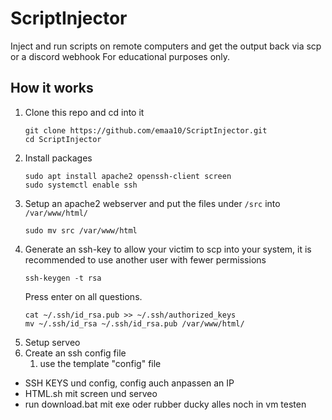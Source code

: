 # ScriptInjector
Inject and run scripts on remote computers and get the output back via scp or a discord webhook
For educational purposes only.

## How it works
1. Clone this repo and cd into it
    ```
    git clone https://github.com/emaa10/ScriptInjector.git
    cd ScriptInjector
    ```
2. Install packages
    ```
    sudo apt install apache2 openssh-client screen
    sudo systemctl enable ssh
    ```
3. Setup an apache2 webserver and put the files under `/src` into `/var/www/html/`
    ```
    sudo mv src /var/www/html
    ```
4. Generate an ssh-key to allow your victim to scp into your system, it is recommended to use another user with fewer permissions 
    ```
    ssh-keygen -t rsa
    ```
    Press enter on all questions.
    ```
    cat ~/.ssh/id_rsa.pub >> ~/.ssh/authorized_keys
    mv ~/.ssh/id_rsa ~/.ssh/id_rsa.pub /var/www/html/
    ```
5. Setup serveo
5. Create an ssh config file
    1. use the template "config" file

- SSH KEYS und config, config auch anpassen an IP
- HTML.sh mit screen und serveo
- run download.bat mit exe oder rubber ducky
alles noch in vm testen